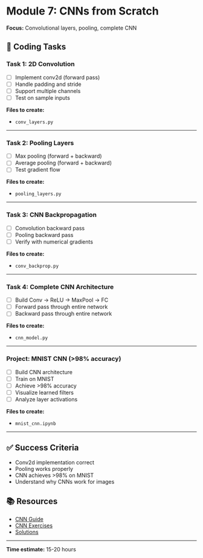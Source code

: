 # Module 7: CNNs from Scratch

**Focus:** Convolutional layers, pooling, complete CNN

## 🎯 Coding Tasks

### Task 1: 2D Convolution
- [ ] Implement conv2d (forward pass)
- [ ] Handle padding and stride
- [ ] Support multiple channels
- [ ] Test on sample inputs

**Files to create:**
- `conv_layers.py`

---

### Task 2: Pooling Layers
- [ ] Max pooling (forward + backward)
- [ ] Average pooling (forward + backward)
- [ ] Test gradient flow

**Files to create:**
- `pooling_layers.py`

---

### Task 3: CNN Backpropagation
- [ ] Convolution backward pass
- [ ] Pooling backward pass
- [ ] Verify with numerical gradients

**Files to create:**
- `conv_backprop.py`

---

### Task 4: Complete CNN Architecture
- [ ] Build Conv → ReLU → MaxPool → FC
- [ ] Forward pass through entire network
- [ ] Backward pass through entire network

**Files to create:**
- `cnn_model.py`

---

### Project: MNIST CNN (>98% accuracy)
- [ ] Build CNN architecture
- [ ] Train on MNIST
- [ ] Achieve >98% accuracy
- [ ] Visualize learned filters
- [ ] Analyze layer activations

**Files to create:**
- `mnist_cnn.ipynb`

---

## ✅ Success Criteria

- Conv2d implementation correct
- Pooling works properly
- CNN achieves >98% on MNIST
- Understand why CNNs work for images

## 📚 Resources

- [CNN Guide](../guides/cnn_guide.html)
- [CNN Exercises](../guides/exercises/cnn_exercises.html)
- [Solutions](../guides/solutions/cnn_solutions.html)

---

**Time estimate:** 15-20 hours
